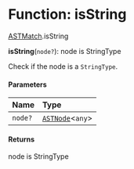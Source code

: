 # Function: isString

[ASTMatch](/auto-docs/fixed-layout-editor/modules/ASTMatch.md).isString

**isString**(`node?`): node is StringType

Check if the node is a `StringType`.

#### Parameters

| Name | Type |
| :------ | :------ |
| `node?` | [`ASTNode`](/auto-docs/fixed-layout-editor/classes/ASTNode.md)<`any`> |

#### Returns

node is StringType
